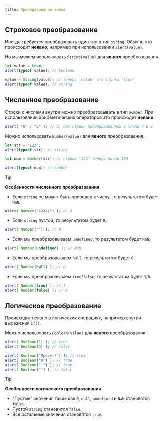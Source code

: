 ```yaml
---
title: Преобразование типов
---
```


## Строковое преобразование

Иногда требуется преобразовать один тип в тип `string`.
Обычно это происходит **неявно**, например при использовании `alert(value)`.

Но мы можем использовать `String(value)` для **явного** преобразования.

```js
let value = true;
alert(typeof value); // boolean

value = String(value); // теперь 'value' это строка "true"
alert(typeof value); // string
```
## Численное преобразование

Строки с числами внутри можно преобразовывать в тип `number`.
При использовании арифметических операторов это происходит **неявно**.

```js
alert( "6" / "2" ); // 3, обе строки преобразовались в числа 6 и 2
```

Можно использовать `Number(value)` для **явного** преобразования.

```js
let str = "123";
alert(typeof str); // string

let num = Number(str); // строка "123" теперь число 123

alert(typeof num); // number
```

> [!TIP]
> 
> **Особенности численного преобразования**
> - Если `string` не может быть приведен к числу, то результатом будет `NaN`.
> ```js
> alert( Number("123cj") ); // 0
> ```
> - Если `string` пустой, то результатом будет `0`.
> ```js
> alert( Number("") ); // 0
> ```
> - Если мы преобразовываем `undefined`, то результатом будет `NaN`.
> ```js
> alert( Number(undefined) ); // NaN
> ```
> - Если мы преобразовываем `null`, то результатом будет `0`.
> ```js
> alert( Number(null) ); // 0
> ```
> - Если мы преобразовываем `true`/`false`, то результатом будет `1`/`0`.
> ```js
> alert( Number(true) ); // 1
> alert( Number(false) ); // 0
> ```

## Логическое преобразование

Происходит неявно в логических операциях, например внутри выражения `if()`.

Можно использовать `Boolean(value)` для **явного** преобразования.

```js
alert( Boolean(1) ); // true
alert( Boolean(0) ); // false

alert( Boolean("Привет!") ); // true
alert( Boolean("0") ); // true
alert( Boolean(" ") ); // true
alert( Boolean("") ); // false
```

> [!TIP]
> 
> **Особенности логического преобразования**
> 
> - "Пустые" значения такие как `0`, `null`, `undefined` и `NaN` становятся `false`.
> - Пустой `string` становится `false`.
> - Все остальные значения становятся `true`.

